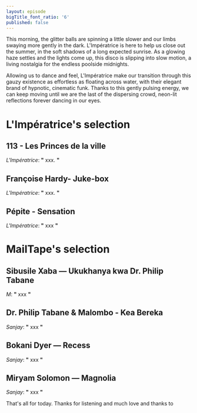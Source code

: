 ```yaml
---
layout: episode
bigTitle_font_ratio: '6'
published: false
---
```

<p id="introduction">This morning, the glitter balls are spinning a little slower and our limbs swaying more gently in the dark. L'Impératrice is here to help us close out the summer, in the soft shadows of a long expected sunrise. As a glowing haze settles and the lights come up, this disco is slipping into slow motion, a living nostalgia for the endless poolside midnights.</p>
<p>Allowing us to dance and feel, L'Impératrice make our transition through this gauzy existence as effortless as floating across water, with their elegant brand of hypnotic, cinematic funk. Thanks to this gently pulsing energy, we can keep moving until we are the last of the dispersing crowd, neon-lit reflections forever dancing in our eyes.</p> 


# L'Impératrice's selection


## 113 - Les Princes de la ville
_L'Impératrice_: **"** xxx. **"**

## Françoise Hardy- Juke-box
_L'Impératrice_: **"** xxx. **"**

## Pépite - Sensation
_L'Impératrice_: **"** xxx **"**


# MailTape's selection

## Sibusile Xaba — Ukukhanya kwa Dr. Philip Tabane
_M_: **"** xxx **"**

## Dr. Philip Tabane & Malombo - Kea Bereka
_Sanjay_: **"** xxx **"**

## Bokani Dyer — Recess
_Sanjay_: **"** xxx **"**

## Miryam Solomon — Magnolia
_Sanjay_: **"** xxx **"**

<p id="outroduction">That's all for today. Thanks for listening and much love and thanks to </p>
